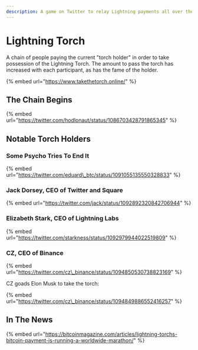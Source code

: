 ```yaml
---
description: A game on Twitter to relay Lightning payments all over the world (and beyond)
---
```


# Lightning Torch

A chain of people paying the current "torch holder" in order to take possession of the Lightning Torch.  The amount to pass the torch has increased with each participant, as has the fame of the holder.

{% embed url="https://www.takethetorch.online/" %}

## The Chain Begins

{% embed url="https://twitter.com/hodlonaut/status/1086703428791865345" %}

## Notable Torch Holders

### Some Psycho Tries To End It

{% embed url="https://twitter.com/eduard\_btc/status/1091055135550328833" %}



### Jack Dorsey, CEO of Twitter and Square

{% embed url="https://twitter.com/jack/status/1092892320842706944" %}

### Elizabeth Stark, CEO of Lightning Labs

{% embed url="https://twitter.com/starkness/status/1092979944022519809" %}

### CZ, CEO of Binance

{% embed url="https://twitter.com/cz\_binance/status/1094850530738823169" %}

CZ goads Elon Musk to take the torch:

{% embed url="https://twitter.com/cz\_binance/status/1094849886552416257" %}

## In The News

{% embed url="https://bitcoinmagazine.com/articles/lightning-torchs-bitcoin-payment-is-running-a-worldwide-marathon/" %}

